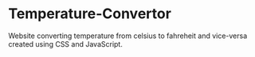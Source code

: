 # Temperature-Convertor
Website converting temperature from celsius to fahreheit and vice-versa created using CSS and JavaScript.
